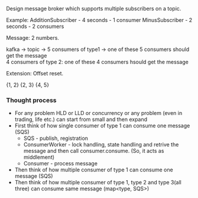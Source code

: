 Design message broker which supports multiple subscribers on a topic.

Example: 
AdditionSubscriber - 4 seconds - 1 consumer
MinusSubscriber - 2 seconds - 2 consumers

Message: 2 numbers.

kafka -> topic -> 5 consumers of type1 -> one of these 5 consumers should get the message  
4 consumers of type 2: one of these 4 consumers hsould get the message

Extension:
Offset reset.

{1, 2} {2, 3} {4, 5}

### Thought process
- For any problem HLD or LLD or concurrency or any problem (even in trading, life etc.) can start from small and then expand
- First think of how single consumer of type 1 can consume one message (SQS)
  - SQS - publish, registration
  - ConsumerWorker - lock handling, state handling and retrive the message and then call consumer.consume. (So, it acts as middlement)
  - Consumer - process message
- Then think of how multiple consumer of type 1 can consume one message (SQS)
- Then think of how multiple consumer of type 1, type 2 and type 3(all three) can consume same message (map<type, SQS>)